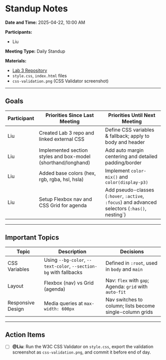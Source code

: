 # Standup Notes

**Date and Time:** 2025-04-22, 10:00 AM

**Participants:**
- Liu

**Meeting Type:** Daily Standup

**Materials:**

- [Lab 3 Repository](https://github.com/<your-github-username>/sp25-cse110-lab3)
- `style.css`, `index.html` files
- `css-validation.png` (CSS Validator screenshot)

---

## Goals

| Participant | Priorities Since Last Meeting                                 | Priorities Until Next Meeting                                                                   |
| ----------- | ------------------------------------------------------------- | ----------------------------------------------------------------------------------------------- |
| Liu      | Created Lab 3 repo and linked external CSS                    | Define CSS variables & fallback; apply to body and header                                       |
| Liu         | Implemented section styles and box-model (shorthand/longhand) | Add auto margin centering and detailed padding/border                                           |
| Liu     | Added base colors (hex, rgb, rgba, hsl, hsla)                 | Implement `color-mix()` and `color(display-p3)`                                                 |
| Liu  | Setup Flexbox nav and CSS Grid for agenda                     | Add pseudo-classes (`:hover`, `:active`, `:focus`) and advanced selectors (`:has()`, nesting\`) |

---

## Important Topics

| Topic             | Description                                                       | Decisions                                                |
| ----------------- | ----------------------------------------------------------------- | -------------------------------------------------------- |
| CSS Variables     | Using `--bg-color`, `--text-color`, `--section-bg` with fallbacks | Defined in `:root`, used in `body` and `main`            |
| Layout            | Flexbox (nav) vs Grid (agenda)                                    | Nav: `flex` with `gap`; Agenda: `grid` with `auto-fit`   |
| Responsive Design | Media queries at `max-width: 600px`                               | Nav switches to column; lists become single-column grids |

---

## Action Items

- [ ] **@Liu**: Run the W3C CSS Validator on `style.css`, export the validation screenshot as `css-validation.png`, and commit it before end of day.
